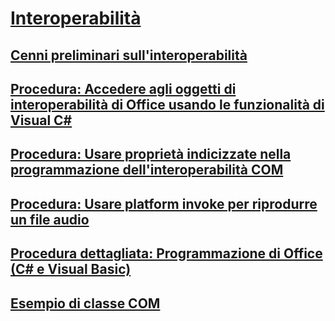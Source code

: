# [Interoperabilità](index.md)
## [Cenni preliminari sull'interoperabilità](interoperability-overview.md)
## [Procedura: Accedere agli oggetti di interoperabilità di Office usando le funzionalità di Visual C#](how-to-access-office-onterop-objects.md)
## [Procedura: Usare proprietà indicizzate nella programmazione dell'interoperabilità COM](how-to-use-indexed-properties-in-com-interop-rogramming.md)
## [Procedura: Usare platform invoke per riprodurre un file audio](how-to-use-platform-invoke-to-play-a-wave-file.md)
## [Procedura dettagliata: Programmazione di Office (C# e Visual Basic)](walkthrough-office-programming.md)
## [Esempio di classe COM](example-com-class.md)
